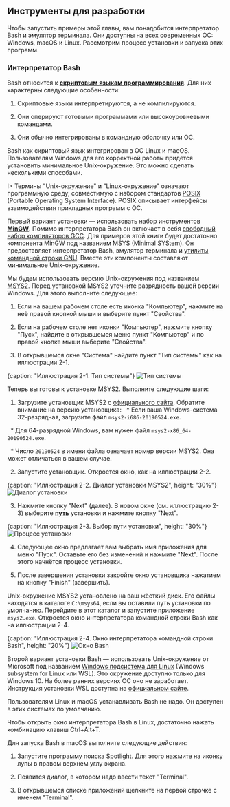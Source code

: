 ## Инструменты для разработки

Чтобы запустить примеры этой главы, вам понадобится интерпретатор Bash и эмулятор терминала. Они доступны на всех современных ОС: Windows, macOS и Linux. Рассмотрим процесс установки и запуска этих программ.

### Интерпретатор Bash

Bash относится к [**скриптовым языкам программирования**](https://ru.wikipedia.org/wiki/Сценарный_язык). Для них характерны следующие особенности:

1. Скриптовые языки интерпретируются, а не компилируются.

2. Они оперируют готовыми программами или высокоуровневыми командами.

3. Они обычно интегрированы в командную оболочку или ОС.

Bash как скриптовый язык интегрирован в ОС Linux и macOS. Пользователям Windows для его корректной работы придётся установить минимальное Unix-окружение. Это можно сделать несколькими способами.

I> Термины "Unix-окружение" и "Linux-окружение" означают программную среду, совместимую с набором стандартов [POSIX](https://ru.wikipedia.org/wiki/POSIX) (Portable Operating System Interface). POSIX описывает интерфейсы взаимодействия прикладных программ с ОС.

Первый вариант установки — использовать набор инструментов [**MinGW**](https://ru.wikipedia.org/wiki/MinGW#Компоненты_MinGW). Помимо интерпретатора Bash он включает в себя [свободный набор компиляторов GCC](https://ru.wikipedia.org/wiki/GNU_Compiler_Collection). Для примеров этой книги будет достаточно компонента MinGW под названием MSYS (Minimal SYStem). Он предоставляет интерпретатор Bash, эмулятор терминала и [утилиты командной строки GNU](https://ru.wikipedia.org/wiki/GNU_Coreutils). Вместе эти компоненты составляют минимальное Unix-окружение.

Мы будем использовать версию Unix-окружения под названием [MSYS2](https://www.msys2.org). Перед установкой MSYS2 уточните разрядность вашей версии Windows. Для этого выполните следующее:

1. Если на вашем рабочем столе есть иконка "Компьютер", нажмите на неё правой кнопкой мыши и выберите пункт "Свойства".

2. Если на рабочем столе нет иконки "Компьютер", нажмите кнопку "Пуск", найдите в открывшемся меню пункт "Компьютер" и по правой кнопке мыши выберите "Свойства".

3. В открывшемся окне "Система" найдите пункт "Тип системы" как на иллюстрации 2-1.

{caption: "Иллюстрация 2-1. Тип системы"}
![Тип системы](images/BashShell/windows-system-type.png)

Теперь вы готовы к установке MSYS2. Выполните следующие шаги:

1. Загрузите установщик MSYS2 с [официального сайта](https://www.msys2.org). Обратите внимание на версию установщика:
  * Если ваша Windows-система 32-разрядная, загрузите файл `msys2-i686-20190524.exe`. 

  * Для 64-разрядной Windows, вам нужен файл `msys2-x86_64-20190524.exe`.

  * Число `20190524` в имени файла означает номер версии MSYS2. Она может отличаться в вашем случае.

2. Запустите установщик. Откроется окно, как на иллюстрации 2-2.

{caption: "Иллюстрация 2-2. Диалог установки MSYS2", height: "30%"}
![Диалог установки](images/BashShell/msys2-install.png)

3. Нажмите кнопку "Next" (далее). В новом окне (см. иллюстрацию 2-3) выберите [**путь**](https://ru.wikipedia.org/wiki/Путь_к_файлу) установки и нажмите кнопку "Next".

{caption: "Иллюстрация 2-3. Выбор пути установки", height: "30%"}
![Процесс установки](images/BashShell/msys2-path.png)

4. Следующее окно предлагает вам выбрать имя приложения для меню "Пуск". Оставьте его без изменений и нажмите "Next". После этого начнётся процесс установки.

5. После завершения установки закройте окно установщика нажатием на кнопку "Finish" (завершить).

Unix-окружение MSYS2 установлено на ваш жёсткий диск. Его файлы находятся в каталоге `C:\msys64`, если вы оставили путь установки по умолчанию. Перейдите в этот каталог и запустите приложение `msys2.exe`. Откроется окно интерпретатора командной строки Bash как на иллюстрации 2-4.

{caption: "Иллюстрация 2-4. Окно интерпретатора командной строки Bash", height: "20%"}
![Окно Bash](images/BashShell/bash-window.png)

Второй вариант установки Bash — использовать Unix-окружение от Microsoft под названием [Windows подсистема для Linux](https://ru.wikipedia.org/wiki/Windows_Subsystem_for_Linux) (Windows subsystem for Linux или WSL).  Это окружение доступно только для Windows 10. На более ранних версиях ОС оно не заработает. Инструкция установки WSL доступна на [официальном сайте](https://docs.microsoft.com/ru-ru/windows/wsl/install-win10).

Пользователям Linux и macOS устанавливать Bash не надо. Он доступен в этих системах по умолчанию.

Чтобы открыть окно интерпретатора Bash в Linux, достаточно нажать комбинацию клавиш Ctrl+Alt+T.

Для запуска Bash в macOS выполните следующие действия:

1. Запустите программу поиска Spotlight. Для этого нажмите на иконку лупы в правом верхнем углу экрана.

2. Появится диалог, в котором надо ввести текст "Terminal".

3. В открывшемся списке приложений щелкните на первой строчке с именем "Terminal".
